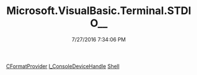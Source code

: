 ﻿---
title: Microsoft.VisualBasic.Terminal.STDIO__
date: 7/27/2016 7:34:06 PM
---

[CFormatProvider](T-Microsoft.VisualBasic.Terminal.STDIO__.CFormatProvider.html)
[I_ConsoleDeviceHandle](T-Microsoft.VisualBasic.Terminal.STDIO__.I_ConsoleDeviceHandle.html)
[Shell](T-Microsoft.VisualBasic.Terminal.STDIO__.Shell.html)
